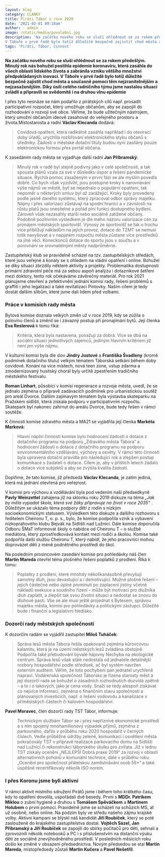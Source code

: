 ```yaml
---
layout: blog
category: CLANKY
title: Piráti Tábor v roce 2020 
date: '2021-02-01 09:18am'
author: - admin -
image: /static/media/povolebni.jpg
description: 'Na začátku nového roku se sluší ohlédnout se za rokem předešlým. Minulý rok nás bohužel postihla epidemie koronaviru, která zasáhla do všech oblastí lidského života a zabránila vzniku většího množství předpokládaných inovací.
V Táboře v prvé řadě bylo totiž důležité bezpečně zajistit chod města a současně pomoci těm nejzranitelnějším a nejzasaženějším.'
tags: 'Piráti, Tábor, činnost'
---
```


__Na začátku nového roku se sluší ohlédnout se za rokem předešlým. Minulý rok nás bohužel postihla epidemie koronaviru, která zasáhla do všech oblastí lidského života a zabránila vzniku většího množství předpokládaných inovací.
V Táboře v prvé řadě bylo totiž důležité bezpečně zajistit chod města a současně pomoci těm nejzranitelnějším a nejzasaženějším. Díky úsilí celého radničního týmu jsme nastalou situaci zvládli a připravili se svědomitě i na druhou vlnu epidemie__

I přes tyto nesnáze se nám podařilo z pirátských cílů např. prosadit participativní rozpočet, který umožňuje občanům, aby se zapojili do rozhodování o rozvoji své obce.
Věříme, že bude užitečným nástrojem, který umožní občanům ideově zasahovat do veřejného prostoru a života.Místostarosta a radní __Václav Klecanda__ dodává:

> Covidová opatření, která radikálně zasáhla například i do otevírací doby úřadů, urychlila rozšiřování elektronického styku občanů s úředníky. Žádosti o městské dotační tituly budou nyní zasílány pouze elektronickou formou přes portál občana.

K zasedáním rady města se vyjadřuje další radní __Jan Příbramský__:

>Minulý rok v radě byl stejně podivný jako v celé společnosti, a tak spousta plánů vzala za své v důsledku úspor a řešení pandemické situace. Rychlá pomoc zasaženým v první fázi se ale myslím povedla dobře. Co bych však vyzdvihl, jsou postupné kroky k narovnávání výše nájmů ve městě, byť se nejednalo o populární opatření, tak nepoměr u některých smluv byl až zarážející. Kroky byly provedeny podle jasně daného systému, který zpracoval odbor správy majetku. Nájmy i přes valorizaci zůstávají na spodní hranici a v závislosti na růstu platů jsou snesitelné a pořád plní funkci dostupného bydlení. Zároveň však nezasáhly starší nebo sociálně zatížené občany. Podobně pozitivním výsledkem je dle mého názoru valorizace cen za pronájem městských sportovišť. Výnosy ze sportovišť se tak o trochu více přibližují nákladům na jejich provoz, dotace do TZMT se nemusí tolik navyšovat a v napjatém rozpočtu města zůstane více prostředků na jiné věci. Koneckonců dotace do sportu jsou v součtu a v porovnání se srovnatelnými městy nadprůměrné.

Zastupitelský klub se pravidelně scházel na tzv. zastupitelských středách, které jsou veřejné a konaly se s ohledem na vládní opatření i online. Bohužel se díky situaci zbrzdily některé aktivity a projekty. Problematika dostupnosti primární zdravotní péče má za sebou aspoň analýzu i dotazníkové šetření mezi doktory, tento rok očekáváme závěrečný materiál. Pro rok 2021 plánujeme otevření a zefektivnění jednání komisí rady, řešení problémů s graffiti i jeho legalizaci a také revitalizaci Pintovky. Naším cílem je tedy dostát dalším slibům, které jsme dali lidem před volbami.

### Práce v komisích rady města

Bytová komise doznala velkých změn už v roce 2019, kdy se zúžila o polovinu členů a změnil se i závazný postup při pronajímání bytů. Její členka __Eva Reslerová__ k tomu říká:

>Kritéria, která byla nastavena, považuji za dobrá. Více se dbá na sociální situaci jednotlivých zájemců, jediným hlavním kritériem již není jen výše nájmu.

V kulturní komisi byla dle slov __Jindry Justové__ a __Františka Švadleny__ (kromě podmínek dotačního titulu) velkým tématem Táborská setkání během doby covidové. Konání na více místech, nová teen zone, vstup zdarma a zmodernizovaný husitský chorál byly určitě zpestřením tradičního městského festivalu.

__Roman Linhart__, působící v komisi regenerace a rozvoje města, uvedl, že se jednalo zejména o přípravě zadávacích podmínek pro urbanistickou soutěž pro areál Dvorce. Dalším zajímavým tématem byla výstavba skateparku na Pražském sídlišti, která získala podporu v participativním rozpočtu. Skatepark byl nakonec zahrnut do areálu Dvorce, bude tedy řešen v rámci soutěže.


K činnosti komise zdravého města a MA21 se vyjádřila její členka __Markéta Marková__:

>Hlavní náplní činnosti komise bylo hodnocení žádostí o dotace z dotačního programu na podporu „Zdravého města Tábora“  a hodnocení žádostí o dotace z dotačního programu na podporu environmentálního vzdělávání, výchovy a osvěty. V rámci této činnosti byla upravena dotační pravidla pro následující rok a zlepšen postup komunikace s žadateli o dotace. Cílem je, aby v příštích letech žádalo o dotace více subjektů a aby se zvýšila kvalita žádostí.

Doplňme, že tato komise, jíž předsedá __Václav Klecanda__, je zatím jediná, která má jednání otevřená pro veřejnost.

V komisi pro výchovu a vzdělávání byla pod vedením naší předsedkyně __Pavly Weinzettel__ zahájena již na sklonku roku 2019 diskuze na téma _„Jak by měla vypadat škola, která své žáky připravuje na život v roce 2035“_ . Důležitým se ukázalo téma podpory dětí z rodin s nízkým socioekonomickým statusem. Výsledkem této diskuze a dalšího rozhovoru s ředitelem Cheironu T, o. p. s., bylo, že komise podpořila vznik a vybavení nízkoprahového klubu Bejvák na Sídlišti nad Lužnicí. Dále komise doporučila Odboru ŠMaT informovat školy o nabídce od Cheironu T – o službě mediátora, který zprostředkovává kontakt mezi rodiči a školou. Komise také podpořila další službu Cheironu T, který nabídl, že jeho pracovníci mohou doprovázet děti z méně podnětného prostředí do škol.

Na posledním prosincovém zasedání komise pro pohledávky náš člen __Martin Mareda__ otevřel téma plošného řešení poplatků z prodlení. Říká k tomu:

>Poplatky z prodlení, které mnohdy několikanásobně převyšují samotný dluh, jsou devastující a i demotivující. Možné plošné řešení – jejich částečné nebo úplné prominutí po zaplacení jistiny včetně nákladů exekuce a soudního  řízení – může být motivací pro dlužníka dluh zaplatit, a zlepšit tak svou životní situaci a nedostat se znovu do dluhové pasti. Vše se ale musí ještě projednat s Bytesem, správou majetku města, komisí pro pohledávky a politickými zástupci. Důležité bude i finanční a legislativní hledisko.


### Dozorčí rady městských společností

K dozorčím radám se vyjádřil zastupitel __Miloš Tuháček__:

>Správa lesů města Tábora řešila opakovaně zejména kůrovcovou kalamitu, která je na území městských lesů zvládána obstojně. Podpořila také přebudování bývalé hájovny Nechyba na ekologické centrum. Správa lesů však stále nedostala od jednatele detailnější rozbory hospodářství podle středisek, ač byl systém navržen externím auditem. Věřím, že toto pochybení pan jednatel urychleně napraví. Vodárenská společnost Táborsko je řízena starosty měst a její dozorčí rada se bohužel o zásadních rozhodnutích dozvídá zpětně – a to i o takových, jako je cena vody. Snaží se tedy alespoň získávat co nejvíce informací, zejména o finančním stavu společnosti a plánovaných investicích, např. o řešení vodovodu a kanalizace v příměstských částech či kalovém hospodářství.

__Pavel Moravec__, člen dozorčí rady TST Tábor, informuje:

>Technickým službám Tábor se i přes nepříznivé ekonomické prostředí a s ním spojený mnohamilionový výpadek příjmů, zejména z parkovného, dařilo v průběhu roku 2020 hospodařit v černých číslech. Vedle průběžné údržby zeleně, komunikací i osvětlení města pokračovaly TST v přípravě realizace parkovacího domu na Sídlišti nad Lužnicí či rekonstrukci táborského útulku pro zvířata. Již v lednu TST získaly ocenění „NEJLEPŠÍ Dobrá praxe 2019“ za rozvoj v oblasti alternativních pohonů v komunální technice, dále v průběhu roku „Ocenění pro společnost přátelskou zaměstnávání osob 55+“ a také úspěšně recertifikovaly několik ISO norem.

### I přes Koronu jsme byli aktivní

V rámci aktivit místního sdružení Pirátů jsme i během toho krátkého času, kdy to opatření dovolila, uspořádali dvě besedy. První s __MDDr. Patrikem Miklou__ o zubní hygieně a druhou s __Tomášem Spěváčkem__ a __Martinem Holubem__ o první pomoci. Pravidelně jsme se scházeli na schůzích MS, ať už osobně, nebo online. Na podzim byly ve středu našeho zájmu krajské volby. Aktivní kampaní se blýskl náš kandidát __Jiří Roubíček__, který se poté zaslouženě do krajského zastupitelstva dostal. __Vojtěch Sázel, Jan Příbramský a Jiří Roubíček__ se zapojili do sbírky počítačů pro děti, sehnali a zprovoznili několik notebooků a PC i s příslušenstvím na distanční výuku dětí ze sociálně znevýhodněného prostředí. V posledních měsících roku došlo ke změně v obsazení předsednictva. Novým předsedou se stal __Martin Mareda__, místopředsedy zůstali __Martin Kučera__ a __Pavel Nešetřil__.









